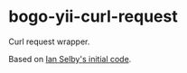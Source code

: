 bogo-yii-curl-request
=====================

Curl request wrapper.

Based on [Ian Selby's initial code](http://www.gen-x-design.com/archives/making-restful-requests-in-php/).
